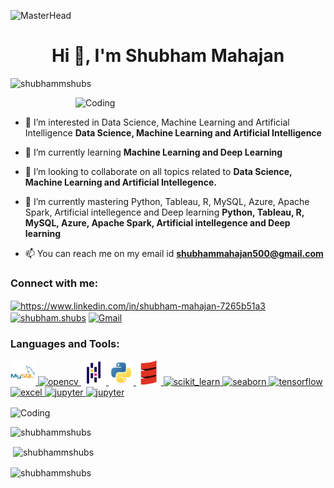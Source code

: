 
![MasterHead](https://nielseniq.com/wp-content/uploads/sites/4/2021/02/data-science-icon-animation-banner-clockwise-4.gif)
<h1 align="center">Hi 👋, I'm Shubham Mahajan</h1>
<p align="left"> <img src="https://komarev.com/ghpvc/?username=shubhammshubs&label=Profile%20views&color=0e75b6&style=flat" alt="shubhammshubs" /> </p>
<img align="right" alt="Coding" width="400" src="https://indoanalytica.com/static/images/data-science-5.gif">

<p align="left"> <a href="https://twitter.com/" target="blank"><img src="https://img.shields.io/twitter/follow/?logo=twitter&style=for-the-badge" alt="" /></a> </p>

- 👀 I’m interested in Data Science, Machine Learning and Artificial Intelligence **Data Science, Machine Learning and Artificial Intelligence**

- 🔭 I’m currently learning **Machine Learning and Deep Learning**

- 💞️ I’m looking to collaborate on all topics related to **Data Science, Machine Learning and Artificial Intellegence.**

- 💬 I’m currently mastering Python, Tableau, R, MySQL, Azure, Apache Spark, Artificial intellegence and Deep learning **Python, Tableau, R, MySQL, Azure, Apache Spark, Artificial intellegence and Deep learning**

- 📫 You can reach me on my email id **shubhammahajan500@gmail.com**
<!-- <img align="right" alt="Coding" width="400" src="https://i.pinimg.com/originals/98/28/0c/98280c9ae6e97b29681fccbf04e57117.gif"> -->
<h3 align="left">Connect with me:  </h3>
<p align="left">
<a href="https://www.linkedin.com/in/shubham-mahajan-7265b51a3/" target="blank"><img align="center" src="https://raw.githubusercontent.com/rahuldkjain/github-profile-readme-generator/master/src/images/icons/Social/linked-in-alt.svg" alt="https://www.linkedin.com/in/shubham-mahajan-7265b51a3" height="30" width="40" /></a>
<a href="https://instagram.com/shubham.shubs" target="blank"><img align="center" src="https://raw.githubusercontent.com/rahuldkjain/github-profile-readme-generator/master/src/images/icons/Social/instagram.svg" alt="shubham.shubs" height="30" width="40" /></a>  <a href="mailto:shubhammahajan500@gmail.com" target="blank"><img align="center" src="https://raw.githubusercontent.com/BEPb/BEPb/master/assets/gmail.svg" alt="Gmail" height="40" width="40" /></a>
</p>

<h3 align="left">Languages and Tools:</h3>
<p align="left"> <a href="https://www.mysql.com/" target="_blank" rel="noreferrer"> <img src="https://raw.githubusercontent.com/devicons/devicon/master/icons/mysql/mysql-original-wordmark.svg" alt="mysql" width="40" height="40"/> </a> <a href="https://opencv.org/" target="_blank" rel="noreferrer"> <img src="https://www.vectorlogo.zone/logos/opencv/opencv-icon.svg" alt="opencv" width="40" height="40"/> </a> <a href="https://pandas.pydata.org/" target="_blank" rel="noreferrer"> <img src="https://raw.githubusercontent.com/devicons/devicon/2ae2a900d2f041da66e950e4d48052658d850630/icons/pandas/pandas-original.svg" alt="pandas" width="40" height="40"/> </a> <a href="https://www.python.org" target="_blank" rel="noreferrer"> <img src="https://raw.githubusercontent.com/devicons/devicon/master/icons/python/python-original.svg" alt="python" width="40" height="40"/> </a> <a href="https://www.scala-lang.org" target="_blank" rel="noreferrer"> <img src="https://raw.githubusercontent.com/devicons/devicon/master/icons/scala/scala-original.svg" alt="scala" width="40" height="40"/> </a> <a href="https://scikit-learn.org/" target="_blank" rel="noreferrer"> <img src="https://upload.wikimedia.org/wikipedia/commons/0/05/Scikit_learn_logo_small.svg" alt="scikit_learn" width="40" height="40"/> </a> <a href="https://seaborn.pydata.org/" target="_blank" rel="noreferrer"> <img src="https://seaborn.pydata.org/_images/logo-mark-lightbg.svg" alt="seaborn" width="40" height="40"/> </a> <a href="https://www.tensorflow.org" target="_blank" rel="noreferrer"> <img src="https://www.vectorlogo.zone/logos/tensorflow/tensorflow-icon.svg" alt="tensorflow" width="40" height="40"/> </a> </a> <a href="(https://www.microsoft.com/en-in/microsoft-365/excel)" target="_blank" rel="noreferrer"> <img src="https://download.logo.wine/logo/Microsoft_Excel/Microsoft_Excel-Logo.wine.png" alt="excel" width="40" height="40"/> </a> <a href="https://jupyter.org/" target="_blank" rel="noreferrer"> <img src="https://user-images.githubusercontent.com/94888819/179537708-2241ab23-8c86-40c6-8fa9-f3979be75ade.png" alt="jupyter" width="40" height="40"/> </a> <a href="https://colab.research.google.com/" target="_blank" rel="noreferrer"> <img src="https://user-images.githubusercontent.com/94888819/179532814-fa9beb8f-0fd6-4160-8d47-650af59c58a1.png" alt="jupyter" width="40" height="40"/> </a> </p>

<img align="center" alt="Coding" width="800" src="https://camo.githubusercontent.com/e980be186738d95527c09835a4b363eceefe8750a96b65fd8b1293502de53c9b/68747470733a2f2f7374617469632e7769787374617469632e636f6d2f6d656469612f3365393962395f66353361316361623935616534646664393338613162663661316136326634397e6d76322e676966">

<p><img align="left_center" src="https://github-readme-stats.vercel.app/api/top-langs?username=shubhammshubs&show_icons=true&locale=en&layout=compact" alt="shubhammshubs" /></p>

<p>&nbsp;<img align="center" src="https://github-readme-stats.vercel.app/api?username=shubhammshubs&show_icons=true&locale=en" alt="shubhammshubs" </p>

<p><img align="center" src="https://github-readme-streak-stats.herokuapp.com/?user=shubhammshubs&" alt="shubhammshubs" /></p>
